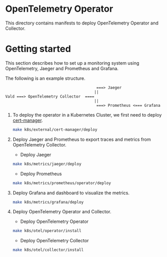 # OpenTelemetry Operator

This directory contains manifests to deploy OpenTelemetry Operator and Collector.

# Getting started

This section describes how to set up a monitoring system using OpenTelemetry, Jaeger and Prometheus and Grafana.

The following is an example structure.

```
                                        ===> Jaeger
                                       ||
Vald ===> OpenTelemetry Collector  ====
                                       ||
                                        ===> Prometheus <=== Grafana
```

1. To deploy the operator in a Kubernetes Cluster, we first need to deploy [cert-manager](https://cert-manager.io/docs/installation/).

    ```sh
    make k8s/external/cert-manager/deploy
    ```

2. Deploy Jaeger and Prometheus to export traces and metrics from OpenTelemetry Collector.

    - Deploy Jaeger

    ```sh
    make k8s/metrics/jaeger/deploy
    ```

    - Deploy Prometheus

    ```sh
    make k8s/metrics/prometheus/operator/deploy
    ```

3. Deploy Grafana and dashboard to visualize the metrics.

    ```sh
    make k8s/metrics/grafana/deploy
    ```

4. Deploy OpenTelemetry Operator and Collector.

    - Deploy OpenTelemetry Operator

    ```sh
    make k8s/otel/operator/install
    ```

    - Deploy OpenTelemetry Collector

    ```sh
    make k8s/otel/collector/install
    ```
